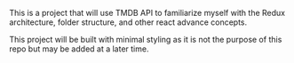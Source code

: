 This is a project that will use TMDB API to familiarize myself with the Redux architecture, folder structure, and other react advance concepts.

This project will be built with minimal styling as it is not the purpose of this repo but may be added at a later time.
